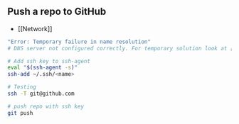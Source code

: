 ## Push a repo to GitHub
- [[Network]]
```bash
"Error: Temporary failure in name resolution"
# DNS server not configured correctly. For temporary solution look at [[Network]]

# Add ssh key to ssh-agent
eval "$(ssh-agent -s)"
ssh-add ~/.ssh/<name>

# Testing
ssh -T git@github.com

# push repo with ssh key
git push
```